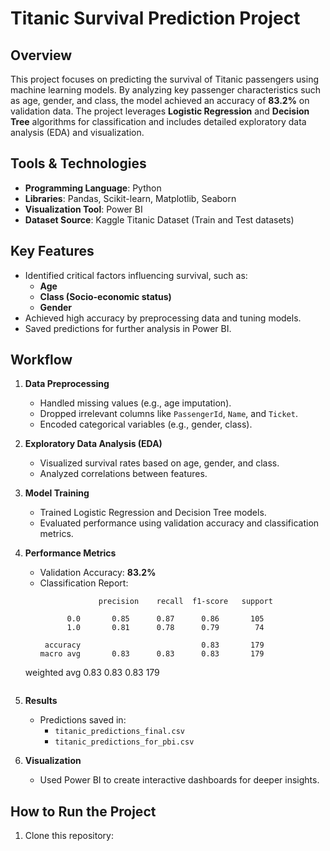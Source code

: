 # Titanic Survival Prediction Project

## Overview
This project focuses on predicting the survival of Titanic passengers using machine learning models. By analyzing key passenger characteristics such as age, gender, and class, the model achieved an accuracy of **83.2%** on validation data. The project leverages **Logistic Regression** and **Decision Tree** algorithms for classification and includes detailed exploratory data analysis (EDA) and visualization.

## Tools & Technologies
- **Programming Language**: Python
- **Libraries**: Pandas, Scikit-learn, Matplotlib, Seaborn
- **Visualization Tool**: Power BI
- **Dataset Source**: Kaggle Titanic Dataset (Train and Test datasets)

## Key Features
- Identified critical factors influencing survival, such as:
  - **Age**
  - **Class (Socio-economic status)**
  - **Gender**
- Achieved high accuracy by preprocessing data and tuning models.
- Saved predictions for further analysis in Power BI.

## Workflow
1. **Data Preprocessing**
   - Handled missing values (e.g., age imputation).
   - Dropped irrelevant columns like `PassengerId`, `Name`, and `Ticket`.
   - Encoded categorical variables (e.g., gender, class).

2. **Exploratory Data Analysis (EDA)**
   - Visualized survival rates based on age, gender, and class.
   - Analyzed correlations between features.

3. **Model Training**
   - Trained Logistic Regression and Decision Tree models.
   - Evaluated performance using validation accuracy and classification metrics.

4. **Performance Metrics**
   - Validation Accuracy: **83.2%**
   - Classification Report:
     ```
                  precision    recall  f1-score   support

           0.0       0.85      0.87      0.86       105
           1.0       0.81      0.78      0.79        74

      accuracy                           0.83       179
     macro avg       0.83      0.83      0.83       179
   weighted avg       0.83      0.83      0.83       179
     ```

5. **Results**
   - Predictions saved in:
     - `titanic_predictions_final.csv`
     - `titanic_predictions_for_pbi.csv`

6. **Visualization**
   - Used Power BI to create interactive dashboards for deeper insights.

## How to Run the Project
1. Clone this repository:
